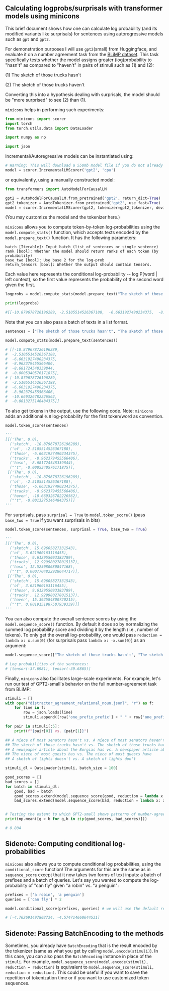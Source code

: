 ## Calculating logprobs/surprisals with transformer models using minicons

This brief document shows how one can calculate log probability (and its modified variants like surprisals) for sentences using autoregressive models such as `gpt` and `gpt2`. 

For demonstration purposes I will use `gpt2`(small) from Huggingface, and evaluate it on a number agreement task from the [BLiMP dataset](https://github.com/alexwarstadt/blimp/). This task specifically tests whether the model assigns greater (log)probability to "hasn't" as compared to "haven't" in pairs of stimuli such as (1) and (2):

(1) The sketch of those trucks hasn't 

(2) The sketch of those trucks haven't

Converting this into a hypothesis dealing with surprisals, the model should be "more surprised" to see (2) than (1).

`minicons` helps in performing such experiments:

```py
from minicons import scorer
import torch
from torch.utils.data import DataLoader

import numpy as np

import json
```
Incremental/Autoregressive models can be instantiated using:
```py
# Warning: This will download a 550mb model file if you do not already have it!
model = scorer.IncrementalLMScorer('gpt2', 'cpu')
```
or equivalently, using a manually constructed model:
```py
from transformers import AutoModelForCausalLM

gpt2 = AutoModelForCausalLM.from_pretrained('gpt2', return_dict=True)
gpt2_tokenizer = AutoTokenizer.from_pretrained('gpt2', use_fast=True)
model = scorer.IncrementalLMScorer(gpt2, tokenizer=gpt2_tokenizer, device='cpu')
```
(You may customize the model and the tokenizer here.)

`minicons` allows you to compute token-by-token log-probabilities using the `model.compute_stats()` function, which accepts texts encoded by the `model.prepare_text()` function. It has the following parameters:

```
batch [Iterable]: Input batch (list of sentences or single sentence)
rank [bool]: Whether the model should return ranks of each token (by probability)
base_two [bool]: Use base 2 for the log-prob
return_tensors [bool]: Whether the output should contain tensors.
```

Each value here represents the conditional log-probability -- log P(word | left context), so the first value represents the probability of the second word given the first.

```py
logprobs = model.compute_stats(model.prepare_text("The sketch of those trucks hasn't"))

print(logprobs)

#[[-10.879678726196289, -2.5105514526367188,  -6.6631927490234375,  -8.962379455566406,  -8.681724548339844,  -0.0005340576171875]]
```

Note that you can also pass a batch of texts in a list format.

```py
sentences = ["The sketch of those trucks hasn't", "The sketch of those trucks haven't"]

model.compute_stats(model.prepare_text(sentences))

# [[-10.879678726196289,
#  -2.5105514526367188,
#  -6.6631927490234375,
#  -8.962379455566406,
#  -8.681724548339844,
#  -0.0005340576171875],
# [-10.879678726196289,
#  -2.5105514526367188,
#  -6.6631927490234375,
#  -8.962379455566406,
#  -10.669326782226562,
#  -0.0013275146484375]]
```
To also get tokens in the output, use the following code. Note: `minicons` adds an additional `0.0` log-probability for the first token/word as convention.

```py
model.token_score(sentences)

'''
[[('The', 0.0),
  ('sketch', -10.879678726196289),
  ('of', -2.5105514526367188),
  ('those', -6.6631927490234375),
  ('trucks', -8.962379455566406),
  ('hasn', -8.681724548339844),
  ("'t", -0.0005340576171875)],
 [('The', 0.0),
  ('sketch', -10.879678726196289),
  ('of', -2.5105514526367188),
  ('those', -6.6631927490234375),
  ('trucks', -8.962379455566406),
  ('haven', -10.669326782226562),
  ("'t", -0.0013275146484375)]]
'''
```

For surprisals, pass `surprisal = True` to `model.token_score()` (pass `base_two = True` if you want surprisals in bits)

```py
model.token_score(sentences, surprisal = True, base_two = True)

'''
[[('The', 0.0),
  ('sketch', 15.69605827331543),
  ('of', 3.621960163116455),
  ('those', 9.612955093383789),
  ('trucks', 12.929980278015137),
  ('hasn', 12.525080680847168),
  ("'t", 0.0007704822928644717)],
 [('The', 0.0),
  ('sketch', 15.69605827331543),
  ('of', 3.621960163116455),
  ('those', 9.612955093383789),
  ('trucks', 12.929980278015137),
  ('haven', 15.392584800720215),
  ("'t", 0.0019151987507939339)]]
'''
```

You can also compute the overall sentence scores by using the `model.sequence_score()` function. By default it does so by normalizing the summed log probability score and dividing it by the length (i.e., number of tokens). To only get the overall log-probability, one would pass `reduction = lambda x: x.sum(0)` (for surprisals pass `lambda x: -x.sum(0)`) as an argument:

```py
model.sequence_score(["The sketch of those trucks hasn't", "The sketch of those trucks haven't"], reduction = lambda x: x.sum(0))

# Log probabilities of the sentences:
# [tensor(-37.6981), tensor(-39.6865)]
```

Finally, `minicons` also facilitates large-scale experiments. For example, let's run our test of GPT2-small's behavior on the full number-agreement task from BLiMP:

```py
stimuli = []
with open("distractor_agreement_relational_noun.jsonl", "r") as f:
    for line in f:
        row = json.loads(line)
        stimuli.append([row['one_prefix_prefix'] + " " + row['one_prefix_word_good'], row['one_prefix_prefix'] + " " + row['one_prefix_word_bad']])

for pair in stimuli[:5]:
    print(f"{pair[0]} vs. {pair[1]}")

## A niece of most senators hasn't vs. A niece of most senators haven't
## The sketch of those trucks hasn't vs. The sketch of those trucks haven't
## A newspaper article about the Borgias has vs. A newspaper article about the Borgias have
## The niece of most guests has vs. The niece of most guests have
## A sketch of lights doesn't vs. A sketch of lights don't

stimuli_dl = DataLoader(stimuli, batch_size = 100)

good_scores = []
bad_scores = []
for batch in stimuli_dl:
    good, bad = batch
    good_scores.extend(model.sequence_score(good, reduction = lambda x: x.sum(0)))
    bad_scores.extend(model.sequence_score(bad, reduction = lambda x: x.sum(0)))


# Testing the extent to which GPT2-small shows patterns of number-agreement:
print(np.mean([g > b for g,b in zip(good_scores, bad_scores)]))

# 0.804
```

## Sidenote: Computing conditional log-probabilities

`minicons` also allows you to compute conditional log probabilities, using the `conditional_score` function! The arguments for this are the same as in `sequence_score` except that it now takes two forms of text inputs: a batch of prefixes and a batch of queries. Let's say you wanted to compute the log-probability of "can fly" given "a robin" vs. "a penguin": 

```py
prefixes = ['a robin', 'a penguin']
queries = ['can fly'] * 2

model.conditional_score(prefixes, queries) # we will use the default reduction method, which computes log-probability per token

# [-4.762691497802734, -4.574714660644531]
```

## Sidenote: Passing BatchEncoding to the methods

Sometimes, you already have `BatchEncoding` that is the result encoded by the
tokenizer (same as what you get by calling `model.encode(stimuli)`). In this
case, you can also pass the `BatchEncoding` instance in place of the `stimuli`.
For example, `model.sequence_score(model.encode(stimuli), reduction = reduction)`
is equivalent to `model.sequence_score(stimuli, reduction = reduction)`. This
could be useful if you want to save the repetition of tokenization time or if
you want to use customized token sequences.
